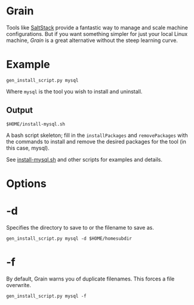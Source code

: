 # Grain

Tools like [SaltStack](http://www.saltstack.com/) provide a fantastic way to manage and scale machine configurations. But if you want something simpler for just your local Linux machine, *Grain* is a great alternative without the steep learning curve. 

# Example 

    gen_install_script.py mysql 
    
Where `mysql` is the tool you wish to install and uninstall. 

## Output 

    $HOME/install-mysql.sh
    
A bash script skeleton; fill in the `installPackages` and `removePackages` with the commands to install and remove the desired packages for the tool (in this case, mysql). 

See [install-mysql.sh](https://github.com/mattnorris/grain/blob/master/src/install-mysql.sh) and other scripts for examples and details. 

# Options 

# -d 

Specifies the directory to save to or the filename to save as. 

    gen_install_script.py mysql -d $HOME/homesubdir
    
# -f

By default, Grain warns you of duplicate filenames. This forces a file overwrite. 

    gen_install_script.py mysql -f 
    
